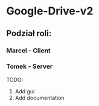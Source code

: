 # Google-Drive-v2
## Podział roli:
### Marcel - Client
### Tomek - Server

TODO:
1. Add gui
2. Add documentation
